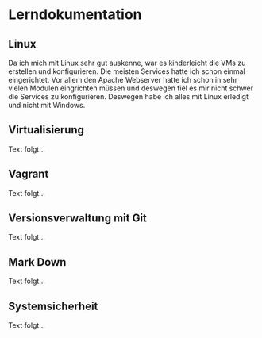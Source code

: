 # Lerndokumentation

## Linux
Da ich mich mit Linux sehr gut auskenne, war es kinderleicht die VMs zu erstellen und konfigurieren. Die meisten Services hatte ich schon einmal eingerichtet. Vor allem den Apache Webserver hatte ich schon in sehr vielen Modulen eingrichten müssen und deswegen fiel es mir nicht schwer die Services zu konfigurieren. Deswegen habe ich alles mit Linux erledigt und nicht mit Windows.

## Virtualisierung
Text folgt...

## Vagrant
Text folgt...

## Versionsverwaltung mit Git
Text folgt...

## Mark Down
Text folgt...

## Systemsicherheit
Text folgt...